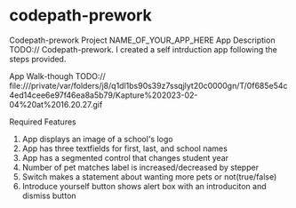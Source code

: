 # codepath-prework
Codepath-prework Project
NAME_OF_YOUR_APP_HERE
App Description
TODO:// Codepath-prework. I created a self intrduction app following the steps provided.

App Walk-though
TODO://
file:///private/var/folders/j8/q1dl1bs90s39z7ssqjlyt20c0000gn/T/0f685e54c4ed14cee6e97f46ea8a5b79/Kapture%202023-02-04%20at%2016.20.27.gif

Required Features
1. App displays an image of a school's logo
2. App has three textfields for first, last, and school names
3. App has a segmented control that changes student year
4. Number of pet matches label is increased/decreased by stepper
5. Switch makes a statement about wanting more pets or not(true/false)
6. Introduce yourself button shows alert box with an introduciton and dismiss button
